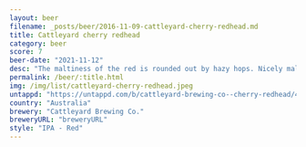 ```yaml
---
layout: beer
filename: _posts/beer/2016-11-09-cattleyard-cherry-redhead.md
title: Cattleyard cherry redhead
category: beer
score: 7
beer-date: "2021-11-12"
desc: "The maltiness of the red is rounded out by hazy hops. Nicely malty but easy to drink"
permalink: /beer/:title.html
img: /img/list/cattleyard-cherry-redhead.jpeg
untappd: "https://untappd.com/b/cattleyard-brewing-co--cherry-redhead/4206247"
country: "Australia"
brewery: "Cattleyard Brewing Co."
breweryURL: "breweryURL"
style: "IPA - Red"
---
```


